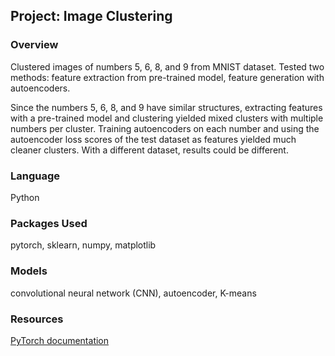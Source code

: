 ## Project: Image Clustering

### Overview
Clustered images of numbers 5, 6, 8, and 9 from MNIST dataset. Tested two methods: feature extraction from pre-trained model, feature generation with autoencoders.

Since the numbers 5, 6, 8, and 9 have similar structures, extracting features with a pre-trained model and clustering yielded mixed clusters with multiple numbers per cluster. Training autoencoders on each number and using the autoencoder loss scores of the test dataset as features yielded much cleaner clusters. With a different dataset, results could be different.

### Language
Python

### Packages Used
pytorch, sklearn, numpy, matplotlib

### Models
convolutional neural network (CNN), autoencoder, K-means

### Resources
[PyTorch documentation](https://pytorch.org/docs/stable/index.html)

